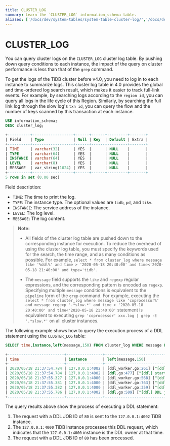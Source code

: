 ```yaml
---
title: CLUSTER_LOG
summary: Learn the `CLUSTER_LOG` information_schema table.
aliases: ['/docs/dev/system-tables/system-table-cluster-log/','/docs/dev/reference/system-databases/cluster-log/','/tidb/dev/system-table-cluster-log/']
---
```


# CLUSTER_LOG

You can query cluster logs on the `CLUSTER_LOG` cluster log table. By pushing down query conditions to each instance, the impact of the query on cluster performance is less than that of the `grep` command.

To get the logs of the TiDB cluster before v4.0, you need to log in to each instance to summarize logs. This cluster log table in 4.0 provides the global and time-ordered log search result, which makes it easier to track full-link events. For example, by searching logs according to the `region id`, you can query all logs in the life cycle of this Region. Similarly, by searching the full link log through the slow log's `txn id`, you can query the flow and the number of keys scanned by this transaction at each instance.


```sql
USE information_schema;
DESC cluster_log;
```

```sql
+----------+------------------+------+------+---------+-------+
| Field    | Type             | Null | Key  | Default | Extra |
+----------+------------------+------+------+---------+-------+
| TIME     | varchar(32)      | YES  |      | NULL    |       |
| TYPE     | varchar(64)      | YES  |      | NULL    |       |
| INSTANCE | varchar(64)      | YES  |      | NULL    |       |
| LEVEL    | varchar(8)       | YES  |      | NULL    |       |
| MESSAGE  | var_string(1024) | YES  |      | NULL    |       |
+----------+------------------+------+------+---------+-------+
5 rows in set (0.00 sec)
```

Field description:

* `TIME`: The time to print the log.
* `TYPE`: The instance type. The optional values are `tidb`, `pd`, and `tikv`.
* `INSTANCE`: The service address of the instance.
* `LEVEL`: The log level.
* `MESSAGE`: The log content.

> **Note:**
>
> + All fields of the cluster log table are pushed down to the corresponding instance for execution. To reduce the overhead of using the cluster log table, you must specify the keywords used for the search, the time range, and as many conditions as possible. For example, `select * from cluster_log where message like '%ddl%' and time > '2020-05-18 20:40:00' and time<'2020-05-18 21:40:00' and type='tidb'`.
>
> + The `message` field supports the `like` and `regexp` regular expressions, and the corresponding pattern is encoded as `regexp`. Specifying multiple `message` conditions is equivalent to the `pipeline` form of the `grep` command. For example, executing the `select * from cluster_log where message like 'coprocessor%' and message regexp '.*slow.*' and time > '2020-05-18 20:40:00' and time<'2020-05-18 21:40:00'` statement is equivalent to executing `grep 'coprocessor' xxx.log | grep -E '.*slow.*'` on all cluster instances.

The following example shows how to query the execution process of a DDL statement using the `CLUSTER_LOG` table:


```sql
SELECT time,instance,left(message,150) FROM cluster_log WHERE message LIKE '%ddl%job%ID.80%' AND type='tidb' AND time > '2020-05-18 20:40:00' AND time < '2020-05-18 21:40:00'
```

```sql
+-------------------------+----------------+--------------------------------------------------------------------------------------------------------------------------------------------------------+
| time                    | instance       | left(message,150)                                                                                                                                      |
+-------------------------+----------------+--------------------------------------------------------------------------------------------------------------------------------------------------------+
| 2020/05/18 21:37:54.784 | 127.0.0.1:4002 | [ddl_worker.go:261] ["[ddl] add DDL jobs"] ["batch count"=1] [jobs="ID:80, Type:create table, State:none, SchemaState:none, SchemaID:1, TableID:79, Ro |
| 2020/05/18 21:37:54.784 | 127.0.0.1:4002 | [ddl.go:477] ["[ddl] start DDL job"] [job="ID:80, Type:create table, State:none, SchemaState:none, SchemaID:1, TableID:79, RowCount:0, ArgLen:1, start |
| 2020/05/18 21:37:55.327 | 127.0.0.1:4000 | [ddl_worker.go:568] ["[ddl] run DDL job"] [worker="worker 1, tp general"] [job="ID:80, Type:create table, State:none, SchemaState:none, SchemaID:1, Ta |
| 2020/05/18 21:37:55.381 | 127.0.0.1:4000 | [ddl_worker.go:763] ["[ddl] wait latest schema version changed"] [worker="worker 1, tp general"] [ver=70] ["take time"=50.809848ms] [job="ID:80, Type: |
| 2020/05/18 21:37:55.382 | 127.0.0.1:4000 | [ddl_worker.go:359] ["[ddl] finish DDL job"] [worker="worker 1, tp general"] [job="ID:80, Type:create table, State:synced, SchemaState:public, SchemaI |
| 2020/05/18 21:37:55.786 | 127.0.0.1:4002 | [ddl.go:509] ["[ddl] DDL job is finished"] [jobID=80]                                                                                                  |
+-------------------------+----------------+--------------------------------------------------------------------------------------------------------------------------------------------------------+
```

The query results above show the process of executing a DDL statement:

1. The request with a DDL JOB ID of `80` is sent to the `127.0.0.1:4002` TiDB instance.
2. The `127.0.0.1:4000` TiDB instance processes this DDL request, which indicates that the `127.0.0.1:4000` instance is the DDL owner at that time.
3. The request with a DDL JOB ID of `80` has been processed.
